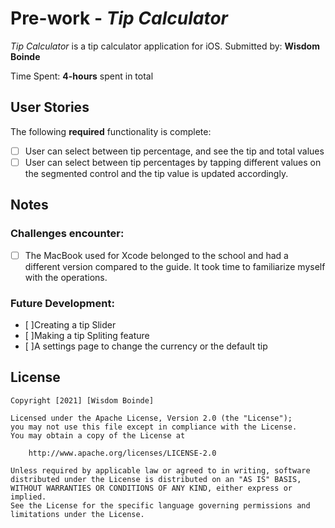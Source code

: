 # Pre-work - *Tip Calculator*
*Tip Calculator* is a tip calculator application for iOS.
Submitted by: **Wisdom Boinde**

Time Spent: **4-hours** spent in total
## User Stories
The following **required** functionality is complete:
* [ ] User can select between tip percentage, and see the tip and total values
* [ ] User can select between tip percentages by tapping different values on the segmented control and the tip value is updated accordingly.
## Notes
### Challenges encounter:
* [ ] The MacBook used for Xcode belonged to the school and had a different version compared to the guide. It took time to familiarize myself with the operations.
### Future Development:
* [ ]Creating a tip Slider
* [ ]Making a tip Spliting feature
* [ ]A settings page to change the currency or the default tip
## License

    Copyright [2021] [Wisdom Boinde]

    Licensed under the Apache License, Version 2.0 (the "License");
    you may not use this file except in compliance with the License.
    You may obtain a copy of the License at

        http://www.apache.org/licenses/LICENSE-2.0

    Unless required by applicable law or agreed to in writing, software
    distributed under the License is distributed on an "AS IS" BASIS,
    WITHOUT WARRANTIES OR CONDITIONS OF ANY KIND, either express or implied.
    See the License for the specific language governing permissions and
    limitations under the License.
